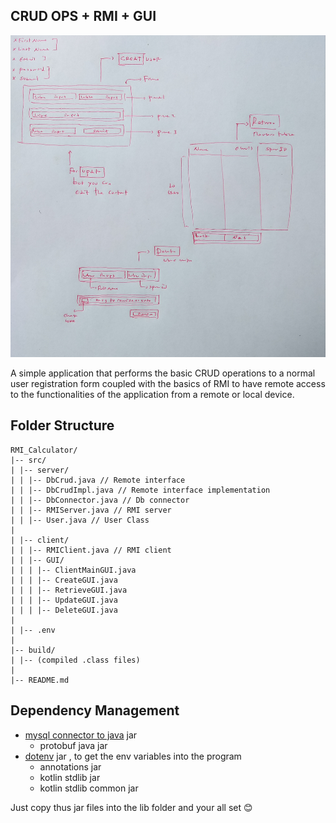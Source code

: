 ## CRUD OPS + RMI + GUI

![basic sketch of the gui](./plan.jpg)

A simple application that performs the basic CRUD operations to a normal user registration form coupled with the basics of RMI to have remote access to the functionalities of the application from a remote or local device.

## Folder Structure

    RMI_Calculator/
    |-- src/
    | |-- server/
    | | |-- DbCrud.java // Remote interface
    | | |-- DbCrudImpl.java // Remote interface implementation
    | | |-- DbConnector.java // Db connector
    | | |-- RMIServer.java // RMI server
    | | |-- User.java // User Class
    |
    | |-- client/
    | | |-- RMIClient.java // RMI client
    | | |-- GUI/
    | | | |-- ClientMainGUI.java
    | | | |-- CreateGUI.java
    | | | |-- RetrieveGUI.java
    | | | |-- UpdateGUI.java
    | | | |-- DeleteGUI.java
    |
    | |-- .env
    |
    |-- build/
    | |-- (compiled .class files)
    |
    |-- README.md

## Dependency Management

-   [mysql connector to java]() jar
    -   protobuf java jar
-   [dotenv](https://jar-download.com/artifact-search/java-dotenv) jar , to get the env variables into the program
    -   annotations jar
    -   kotlin stdlib jar
    -   kotlin stdlib common jar

Just copy thus jar files into the lib folder and your all set 😊
